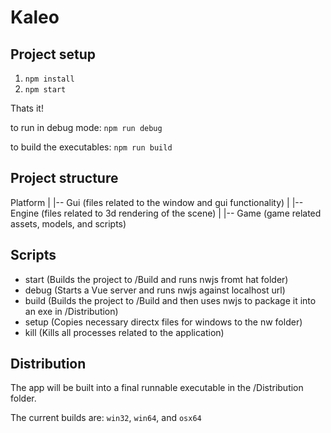 # Kaleo

## Project setup

1. `npm install`
2. `npm start`

Thats it!

to run in debug mode: `npm run debug`

to build the executables: `npm run build`

## Project structure

Platform
|
|-- Gui (files related to the window and gui functionality)
|
|-- Engine (files related to 3d rendering of the scene)
|
|-- Game (game related assets, models, and scripts)


## Scripts

- start (Builds the project to /Build and runs nwjs fromt hat folder)
- debug (Starts a Vue server and runs nwjs against localhost url)
- build (Builds the project to /Build and then uses nwjs to package it into an exe in /Distribution)
- setup (Copies necessary directx files for windows to the nw folder)
- kill (Kills all processes related to the application)

## Distribution
The app will be built into a final runnable executable in the /Distribution folder.

The current builds are: `win32`, `win64`, and `osx64`
